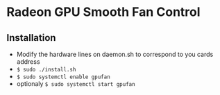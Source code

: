 # Radeon GPU Smooth Fan Control

## Installation

- Modify the hardware lines on daemon.sh to correspond to you cards address
- `$ sudo ./install.sh`
- `$ sudo systemctl enable gpufan`
- optionaly `$ sudo systemctl start gpufan`
